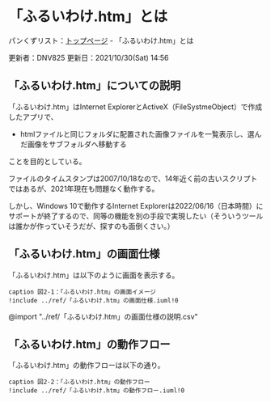 # 「ふるいわけ.htm」とは

パンくずリスト：[トップページ](./index.html) - 「ふるいわけ.htm」とは

更新者：DNV825
更新日：2021/10/30(Sat) 14:56

## 「ふるいわけ.htm」についての説明

「ふるいわけ.htm」はInternet ExplorerとActiveX（FileSystmeObject）で作成したアプリで、

- htmlファイルと同じフォルダに配置された画像ファイルを一覧表示し、選んだ画像をサブフォルダへ移動する

ことを目的としている。

ファイルのタイムスタンプは2007/10/18なので、14年近く前の古いスクリプトではあるが、2021年現在も問題なく動作する。

しかし、Windows 10で動作するInternet Explorerは2022/06/16（日本時間）にサポートが終了するので、同等の機能を別の手段で実現したい（そういうツールは誰かが作っていそうだが、探すのも面倒くさい。）

## 「ふるいわけ.htm」の画面仕様

「ふるいわけ.htm」は以下のように画面を表示する。

```plantuml
caption 図2-1：「ふるいわけ.htm」の画面イメージ
!include ../ref/「ふるいわけ.htm」の画面仕様.iuml!0
```

@import "../ref/「ふるいわけ.htm」の画面仕様の説明.csv"

## 「ふるいわけ.htm」の動作フロー

「ふるいわけ.htm」の動作フローは以下の通り。

```plantuml
caption 図2-2：「ふるいわけ.htm」の動作フロー
!include ../ref/「ふるいわけ.htm」の動作フロー.iuml!0
```
